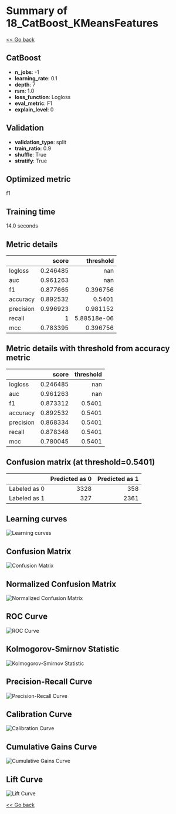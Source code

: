 # Summary of 18_CatBoost_KMeansFeatures

[<< Go back](../README.md)


## CatBoost
- **n_jobs**: -1
- **learning_rate**: 0.1
- **depth**: 7
- **rsm**: 1.0
- **loss_function**: Logloss
- **eval_metric**: F1
- **explain_level**: 0

## Validation
 - **validation_type**: split
 - **train_ratio**: 0.9
 - **shuffle**: True
 - **stratify**: True

## Optimized metric
f1

## Training time

14.0 seconds

## Metric details
|           |    score |     threshold |
|:----------|---------:|--------------:|
| logloss   | 0.246485 | nan           |
| auc       | 0.961263 | nan           |
| f1        | 0.877665 |   0.396756    |
| accuracy  | 0.892532 |   0.5401      |
| precision | 0.996923 |   0.981152    |
| recall    | 1        |   5.88518e-06 |
| mcc       | 0.783395 |   0.396756    |


## Metric details with threshold from accuracy metric
|           |    score |   threshold |
|:----------|---------:|------------:|
| logloss   | 0.246485 |    nan      |
| auc       | 0.961263 |    nan      |
| f1        | 0.873312 |      0.5401 |
| accuracy  | 0.892532 |      0.5401 |
| precision | 0.868334 |      0.5401 |
| recall    | 0.878348 |      0.5401 |
| mcc       | 0.780045 |      0.5401 |


## Confusion matrix (at threshold=0.5401)
|              |   Predicted as 0 |   Predicted as 1 |
|:-------------|-----------------:|-----------------:|
| Labeled as 0 |             3328 |              358 |
| Labeled as 1 |              327 |             2361 |

## Learning curves
![Learning curves](learning_curves.png)
## Confusion Matrix

![Confusion Matrix](confusion_matrix.png)


## Normalized Confusion Matrix

![Normalized Confusion Matrix](confusion_matrix_normalized.png)


## ROC Curve

![ROC Curve](roc_curve.png)


## Kolmogorov-Smirnov Statistic

![Kolmogorov-Smirnov Statistic](ks_statistic.png)


## Precision-Recall Curve

![Precision-Recall Curve](precision_recall_curve.png)


## Calibration Curve

![Calibration Curve](calibration_curve_curve.png)


## Cumulative Gains Curve

![Cumulative Gains Curve](cumulative_gains_curve.png)


## Lift Curve

![Lift Curve](lift_curve.png)



[<< Go back](../README.md)
